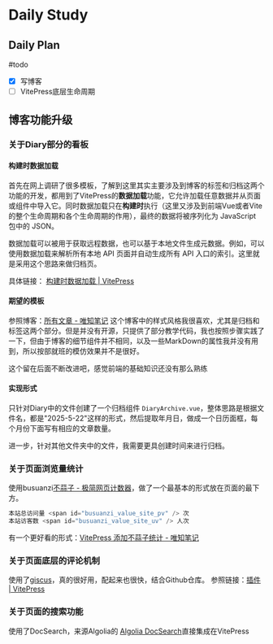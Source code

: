 # Daily Study
## Daily Plan
#todo
- [x] 写博客
- [ ] VitePress底层生命周期
## 博客功能升级
### 关于Diary部分的看板
#### 构建时数据加载
首先在网上调研了很多模板，了解到这里其实主要涉及到博客的标签和归档这两个功能的开发，都用到了VitePress的**数据加载**功能，它允许加载任意数据并从页面或组件中导入它。同时数据加载只在**构建时**执行（这里又涉及到前端Vue或者Vite的整个生命周期和各个生命周期的作用），最终的数据将被序列化为 JavaScript 包中的 JSON。

数据加载可以被用于获取远程数据，也可以基于本地文件生成元数据。例如，可以使用数据加载来解析所有本地 API 页面并自动生成所有 API 入口的索引。这里就是采用这个思路来做归档页。

具体链接： [构建时数据加载 | VitePress](https://vitepress.dev/zh/guide/data-loading)

#### 期望的模板
参照博客：[所有文章 - 唯知笔记](https://note.weizwz.com/pages/posts)
这个博客中的样式风格我很喜欢，尤其是归档和标签这两个部分。但是并没有开源，只提供了部分教学代码，我也按照步骤实践了一下，但由于博客的细节组件并不相同，以及一些MarkDown的属性我并没有用到，所以按部就班的模仿效果并不是很好。

这个留在后面不断改进吧，感觉前端的基础知识还没有那么熟练

#### 实现形式
只针对Diary中的文件创建了一个归档组件 `DiaryArchive.vue`，整体思路是根据文件名，都是"2025-5-22"这样的形式，然后提取年月日，做成一个日历面框，每个月份下面写有相应的文章数量。

进一步，针对其他文件夹中的文件，我需要更具创建时间来进行归档。

### 关于页面浏览量统计
使用busuanzi[不蒜子 - 极简网页计数器](https://busuanzi.ibruce.info/)，做了一个最基本的形式放在页面的最下方。
```ts
本站总访问量 <span id="busuanzi_value_site_pv" /> 次
本站访客数 <span id="busuanzi_value_site_uv" /> 人次
```

有一个更好看的形式：[VitePress 添加不蒜子统计 - 唯知笔记](https://note.weizwz.com/vitepress/extend/busuanzi)

### 关于页面底层的评论机制
使用了[giscus](https://giscus.app/zh-CN)，真的很好用，配起来也很快，结合Github仓库。
参照链接：[插件 | VitePress](https://vitepress.yiov.top/plugin.html#%E8%AF%84%E8%AE%BA)

### 关于页面的搜索功能
使用了DocSearch，来源Algolia的 [Algolia DocSearch](https://docsearch.algolia.com/)直接集成在VitePress
